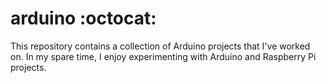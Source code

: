 # arduino :octocat: 
This repository contains a collection of Arduino projects that I've worked on.  In my spare time, I enjoy experimenting with Arduino and Raspberry Pi projects.
